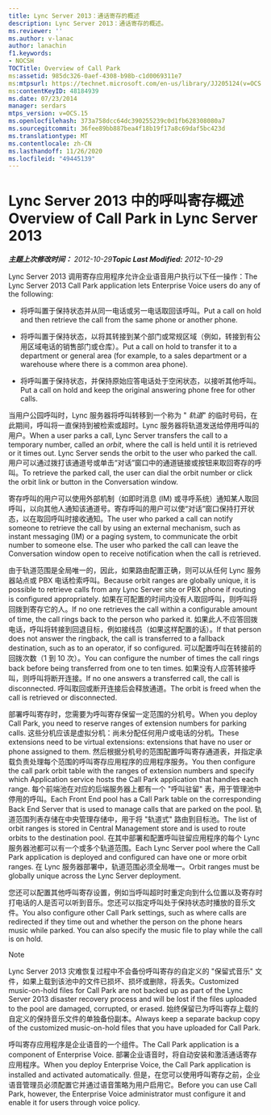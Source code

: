 ```yaml
---
title: Lync Server 2013：通话寄存的概述
description: Lync Server 2013：通话寄存的概述。
ms.reviewer: ''
ms.author: v-lanac
author: lanachin
f1.keywords:
- NOCSH
TOCTitle: Overview of Call Park
ms:assetid: 985dc326-0aef-4308-b98b-c1d0069311e7
ms:mtpsurl: https://technet.microsoft.com/en-us/library/JJ205124(v=OCS.15)
ms:contentKeyID: 48184939
ms.date: 07/23/2014
manager: serdars
mtps_version: v=OCS.15
ms.openlocfilehash: 373a758dcc64dc390255239c0d1fb628308080a7
ms.sourcegitcommit: 36fee89bb887bea4f18b19f17a8c69daf5bc423d
ms.translationtype: MT
ms.contentlocale: zh-CN
ms.lasthandoff: 11/26/2020
ms.locfileid: "49445139"
---
```

# <a name="overview-of-call-park-in-lync-server-2013"></a><span data-ttu-id="f1422-103">Lync Server 2013 中的呼叫寄存概述</span><span class="sxs-lookup"><span data-stu-id="f1422-103">Overview of Call Park in Lync Server 2013</span></span>

<div data-xmlns="http://www.w3.org/1999/xhtml">

<div class="topic" data-xmlns="http://www.w3.org/1999/xhtml" data-msxsl="urn:schemas-microsoft-com:xslt" data-cs="https://msdn.microsoft.com/">

<div data-asp="https://msdn2.microsoft.com/asp">



</div>

<div id="mainSection">

<div id="mainBody"><span data-ttu-id="f1422-104">

<span> </span></span><span class="sxs-lookup"><span data-stu-id="f1422-104">

<span> </span></span></span>

<span data-ttu-id="f1422-105">_**主题上次修改时间：** 2012-10-29_</span><span class="sxs-lookup"><span data-stu-id="f1422-105">_**Topic Last Modified:** 2012-10-29_</span></span>

<span data-ttu-id="f1422-106">Lync Server 2013 调用寄存应用程序允许企业语音用户执行以下任一操作：</span><span class="sxs-lookup"><span data-stu-id="f1422-106">The Lync Server 2013 Call Park application lets Enterprise Voice users do any of the following:</span></span>

  - <span data-ttu-id="f1422-107">将呼叫置于保持状态并从同一电话或另一电话取回该呼叫。</span><span class="sxs-lookup"><span data-stu-id="f1422-107">Put a call on hold and then retrieve the call from the same phone or another phone.</span></span>

  - <span data-ttu-id="f1422-108">将呼叫置于保持状态，以将其转接到某个部门或常规区域（例如，转接到有公用区域电话的销售部门或仓库）。</span><span class="sxs-lookup"><span data-stu-id="f1422-108">Put a call on hold to transfer it to a department or general area (for example, to a sales department or a warehouse where there is a common area phone).</span></span>

  - <span data-ttu-id="f1422-109">将呼叫置于保持状态，并保持原始应答电话处于空闲状态，以接听其他呼叫。</span><span class="sxs-lookup"><span data-stu-id="f1422-109">Put a call on hold and keep the original answering phone free for other calls.</span></span>

<span data-ttu-id="f1422-110">当用户公园呼叫时，Lync 服务器将呼叫转移到一个称为 " *轨道*" 的临时号码，在此期间，呼叫将一直保持到被检索或超时。Lync 服务器将轨道发送给停用呼叫的用户。</span><span class="sxs-lookup"><span data-stu-id="f1422-110">When a user parks a call, Lync Server transfers the call to a temporary number, called an *orbit*, where the call is held until it is retrieved or it times out. Lync Server sends the orbit to the user who parked the call.</span></span> <span data-ttu-id="f1422-111">用户可以通过拨打该通道号或单击“对话”窗口中的通道链接或按钮来取回寄存的呼叫。</span><span class="sxs-lookup"><span data-stu-id="f1422-111">To retrieve the parked call, the user can dial the orbit number or click the orbit link or button in the Conversation window.</span></span>

<span data-ttu-id="f1422-p102">寄存呼叫的用户可以使用外部机制（如即时消息 (IM) 或寻呼系统）通知某人取回呼叫，以向其他人通知该通道号。寄存呼叫的用户可以使“对话”窗口保持打开状态，以在取回呼叫时接收通知。</span><span class="sxs-lookup"><span data-stu-id="f1422-p102">The user who parked a call can notify someone to retrieve the call by using an external mechanism, such as instant messaging (IM) or a paging system, to communicate the orbit number to someone else. The user who parked the call can leave the Conversation window open to receive notification when the call is retrieved.</span></span>

<span data-ttu-id="f1422-114">由于轨道范围是全局唯一的，因此，如果路由配置正确，则可以从任何 Lync 服务器站点或 PBX 电话检索呼叫。</span><span class="sxs-lookup"><span data-stu-id="f1422-114">Because orbit ranges are globally unique, it is possible to retrieve calls from any Lync Server site or PBX phone if routing is configured appropriately.</span></span> <span data-ttu-id="f1422-115">如果在可配置的时间内没有人取回呼叫，则呼叫将回拨到寄存它的人。</span><span class="sxs-lookup"><span data-stu-id="f1422-115">If no one retrieves the call within a configurable amount of time, the call rings back to the person who parked it.</span></span> <span data-ttu-id="f1422-116">如果此人不应答回拨电话，呼叫将转接到回退目标，例如接线员（如果这样配置的话）。</span><span class="sxs-lookup"><span data-stu-id="f1422-116">If that person does not answer the ringback, the call is transferred to a fallback destination, such as to an operator, if so configured.</span></span> <span data-ttu-id="f1422-117">可以配置呼叫在转接前的回拨次数（1 到 10 次）。</span><span class="sxs-lookup"><span data-stu-id="f1422-117">You can configure the number of times the call rings back before being transferred from one to ten times.</span></span> <span data-ttu-id="f1422-118">如果没有人应答转接呼叫，则呼叫将断开连接。</span><span class="sxs-lookup"><span data-stu-id="f1422-118">If no one answers a transferred call, the call is disconnected.</span></span> <span data-ttu-id="f1422-119">呼叫取回或断开连接后会释放通道。</span><span class="sxs-lookup"><span data-stu-id="f1422-119">The orbit is freed when the call is retrieved or disconnected.</span></span>

<span data-ttu-id="f1422-120">部署呼叫寄存时，您需要为呼叫寄存保留一定范围的分机号。</span><span class="sxs-lookup"><span data-stu-id="f1422-120">When you deploy Call Park, you need to reserve ranges of extension numbers for parking calls.</span></span> <span data-ttu-id="f1422-121">这些分机应该是虚拟分机：尚未分配任何用户或电话的分机。</span><span class="sxs-lookup"><span data-stu-id="f1422-121">These extensions need to be virtual extensions: extensions that have no user or phone assigned to them.</span></span> <span data-ttu-id="f1422-122">然后根据分机号的范围配置呼叫寄存通道表，并指定承载负责处理每个范围的呼叫寄存应用程序的应用程序服务。</span><span class="sxs-lookup"><span data-stu-id="f1422-122">You then configure the call park orbit table with the ranges of extension numbers and specify which Application service hosts the Call Park application that handles each range.</span></span> <span data-ttu-id="f1422-123">每个前端池在对应的后端服务器上都有一个 "呼叫驻留" 表，用于管理池中停用的呼叫。</span><span class="sxs-lookup"><span data-stu-id="f1422-123">Each Front End pool has a Call Park table on the corresponding Back End Server that is used to manage calls that are parked on the pool.</span></span> <span data-ttu-id="f1422-124">轨道范围列表存储在中央管理存储中，用于将 "轨道式" 路由到目标池。</span><span class="sxs-lookup"><span data-stu-id="f1422-124">The list of orbit ranges is stored in Central Management store and is used to route orbits to the destination pool.</span></span> <span data-ttu-id="f1422-125">在其中部署和配置呼叫驻留应用程序的每个 Lync 服务器池都可以有一个或多个轨道范围。</span><span class="sxs-lookup"><span data-stu-id="f1422-125">Each Lync Server pool where the Call Park application is deployed and configured can have one or more orbit ranges.</span></span> <span data-ttu-id="f1422-126">在 Lync 服务器部署中，轨道范围必须全局唯一。</span><span class="sxs-lookup"><span data-stu-id="f1422-126">Orbit ranges must be globally unique across the Lync Server deployment.</span></span>

<span data-ttu-id="f1422-p105">您还可以配置其他呼叫寄存设置，例如当呼叫超时时重定向到什么位置以及寄存时打电话的人是否可以听到音乐。您还可以指定呼叫处于保持状态时播放的音乐文件。</span><span class="sxs-lookup"><span data-stu-id="f1422-p105">You also configure other Call Park settings, such as where calls are redirected if they time out and whether the person on the phone hears music while parked. You can also specify the music file to play while the call is on hold.</span></span>

<div>


> [!NOTE]  
> <span data-ttu-id="f1422-129">Lync Server 2013 灾难恢复过程中不会备份呼叫寄存的自定义的 "保留式音乐" 文件，如果上载到该池中的文件已损坏、损坏或删除，将丢失。</span><span class="sxs-lookup"><span data-stu-id="f1422-129">Customized music-on-hold files for Call Park are not backed up as part of the Lync Server 2013 disaster recovery process and will be lost if the files uploaded to the pool are damaged, corrupted, or erased.</span></span> <span data-ttu-id="f1422-130">始终保留已为呼叫寄存上载的自定义的保持音乐文件的单独备份副本。</span><span class="sxs-lookup"><span data-stu-id="f1422-130">Always keep a separate backup copy of the customized music-on-hold files that you have uploaded for Call Park.</span></span>



</div>

<span data-ttu-id="f1422-131">呼叫寄存应用程序是企业语音的一个组件。</span><span class="sxs-lookup"><span data-stu-id="f1422-131">The Call Park application is a component of Enterprise Voice.</span></span> <span data-ttu-id="f1422-132">部署企业语音时，将自动安装和激活通话寄存应用程序。</span><span class="sxs-lookup"><span data-stu-id="f1422-132">When you deploy Enterprise Voice, the Call Park application is installed and activated automatically.</span></span> <span data-ttu-id="f1422-133">但是，在您可以使用呼叫寄存之前，企业语音管理员必须配置它并通过语音策略为用户启用它。</span><span class="sxs-lookup"><span data-stu-id="f1422-133">Before you can use Call Park, however, the Enterprise Voice administrator must configure it and enable it for users through voice policy.</span></span>

<span data-ttu-id="f1422-134"></div>

<span> </span>

</div>

</div>

</span><span class="sxs-lookup"><span data-stu-id="f1422-134"></div>

<span> </span>

</div>

</div>

</span></span></div>

